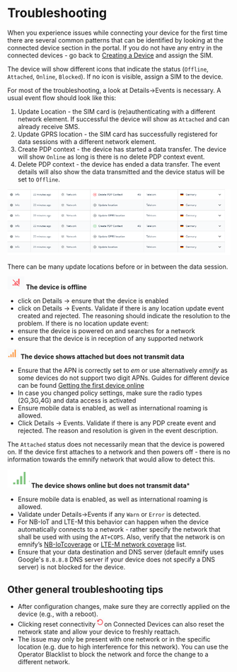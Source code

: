 # Troubleshooting

When you experience issues while connecting your device for the first time there are several common patterns that can be identified by looking at the connected device section in the portal.
If you do not have any entry in the connected devices - go back to [Creating a Device](creating-a-device) and assign the SIM.

The device will show different icons that indicate the status
(`Offline`, `Attached`, `Online`, `Blocked`).
If no icon is visible, assign a SIM to the device.

For most of the troubleshooting, a look at Details→Events is necessary.
A usual event flow should look like this:

1. Update Location - the SIM card is (re)authenticating with a different network element.
If successful the device will show as `Attached` and can already receive SMS.
1. Update GPRS location - the SIM card has successfully registered for data sessions with a different network element.
1. Create PDP context - the device has started a data transfer.
The device will show `Online` as long is there is no delete PDP context event.
1. Delete PDP context - the device has ended a data transfer.
The event details will also show the data transmitted and the device status will be set to `Offline`.

![event_flow.png](assets/event_flow.png)

There can be many update locations before or in between the data session.

![offline.png](assets/offline.png) **The device is offline**

- click on Details → ensure that the device is enabled
- click on Details → Events. Validate if there is any location update event created and rejected. The reasoning should indicate the resolution to the problem. If there is no location update event:
- ensure the device is powered on and searches for a network
- ensure that the device is in reception of any supported network

![attached.png](assets/attached.png) **The device shows attached but does not transmit data**

- Ensure that the APN is correctly set to *em* or use alternatively *emnify* as some devices do not support two digit APNs.
Guides for different device can be found [Getting the first device online](#here)
- In case you changed policy settings, make sure the radio types (2G,3G,4G) and data access is activated
- Ensure mobile data is enabled, as well as international roaming is allowed.
- Click Details → Events.
Validate if there is any PDP create event and rejected.
The reason and resolution is given in the event description.

The `Attached` status does not necessarily mean that the device is powered on.
If the device first attaches to a network and then powers off - there is no information towards the emnify network that would allow to detect this.

![online.png](assets/online.png) **The device shows online but does not transmit data**\*

- Ensure mobile data is enabled, as well as international roaming is allowed.
- Validate under Details→Events if any `Warn` or `Error` is detected.
- For NB-IoT and LTE-M this behavior can happen when the device automatically connects to a network - rather specify the network that shall be used with using the `AT+COPS`.
Also, verify that the network is on emnify’s [NB-IoTcoverage](https://www.emnify.com/nb-iot-coverage) or [LTE-M network coverage](https://www.emnify.com/lte-m-coverage) list.
- Ensure that your data destination and DNS server (default emnify uses Google's `8.8.8.8` DNS server if your device does not specify a DNS server) is not blocked for the device.

## Other general troubleshooting tips

- After configuration changes, make sure they are correctly applied on the device (e.g., with a reboot).
- Clicking reset connectivity![reset\_connectivity.png](assets/reset_connectivity.png)on Connected Devices can also reset the network state and allow your device to freshly reattach.
- The issue may only be present with one network or in the specific location (e.g. due to high interference for this network).
You can use the Operator Blacklist to block the network and force the change to a different network.
